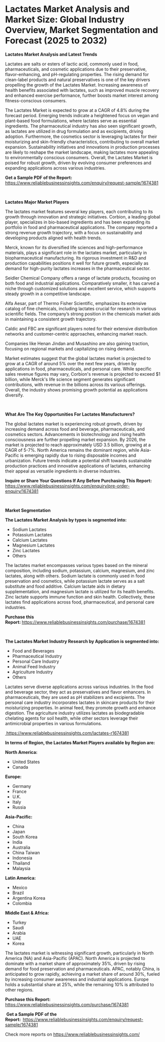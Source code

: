 <p><h1>Lactates Market Analysis and Market Size: Global Industry Overview, Market Segmentation and Forecast (2025 to 2032)</h1></p><p><strong>Lactates Market Analysis and Latest Trends</strong></p>
<p><p>Lactates are salts or esters of lactic acid, commonly used in food, pharmaceuticals, and cosmetic applications due to their preservative, flavor-enhancing, and pH-regulating properties. The rising demand for clean-label products and natural preservatives is one of the key drivers propelling the growth of the Lactates Market. Increasing awareness of health benefits associated with lactates, such as improved muscle recovery and enhanced exercise performance, further boosts market interest among fitness-conscious consumers.</p><p>The Lactates Market is expected to grow at a CAGR of 4.8% during the forecast period. Emerging trends indicate a heightened focus on vegan and plant-based food formulations, where lactates serve as essential ingredients. The pharmaceutical industry has also seen significant growth, as lactates are utilized in drug formulation and as excipients, driving adoption. Furthermore, the cosmetics sector is leveraging lactates for their moisturizing and skin-friendly characteristics, contributing to overall market expansion. Sustainability initiatives and innovations in production processes are likely to reshape the market landscape, making lactates more appealing to environmentally conscious consumers. Overall, the Lactates Market is poised for robust growth, driven by evolving consumer preferences and expanding applications across various industries.</p></p>
<p><strong>Get a Sample PDF of the Report:&nbsp;</strong> <a href="https://www.reliablebusinessinsights.com/enquiry/request-sample/1674381?utm_campaign=3499&utm_medium=2&utm_source=Github&utm_content=ia&utm_term=25032025&utm_id=lactates">https://www.reliablebusinessinsights.com/enquiry/request-sample/1674381</a></p>
<p>&nbsp;</p>
<p><strong>Lactates Major Market Players</strong></p>
<p><p>The lactates market features several key players, each contributing to its growth through innovation and strategic initiatives. Corbion, a leading global player, specializes in bio-based ingredients and has been expanding its portfolio in food and pharmaceutical applications. The company reported a strong revenue growth trajectory, with a focus on sustainability and developing products aligned with health trends.</p><p>Merck, known for its diversified life sciences and high-performance materials, plays a significant role in the lactates market, particularly in biopharmaceutical manufacturing. Its rigorous investment in R&D and production capabilities positions it well for future growth, especially as demand for high-purity lactates increases in the pharmaceutical sector.</p><p>Seidler Chemical Company offers a range of lactate products, focusing on both food and industrial applications. Comparatively smaller, it has carved a niche through customized solutions and excellent service, which supports steady growth in a competitive landscape.</p><p>Alfa Aesar, part of Thermo Fisher Scientific, emphasizes its extensive catalog of fine chemicals, including lactates crucial for research in various scientific fields. The company’s strong position in the chemicals market aids in maintaining a consistent growth trajectory.</p><p>Caldic and FBC are significant players noted for their extensive distribution networks and customer-centric approaches, enhancing market reach.</p><p>Companies like Henan Jindan and Musashino are also gaining traction, focusing on regional markets and capitalizing on rising demand. </p><p>Market estimates suggest that the global lactates market is projected to grow at a CAGR of around 5% over the next few years, driven by applications in food, pharmaceuticals, and personal care. While specific sales revenue figures may vary, Corbion's revenue is projected to exceed $1 billion, while Merck's life science segment generates significant contributions, with revenue in the billions across its various offerings. Overall, the industry shows promising growth potential as applications diversify.</p></p>
<p>&nbsp;</p>
<p><strong>What Are The Key Opportunities For Lactates Manufacturers?</strong></p>
<p><p>The global lactates market is experiencing robust growth, driven by increasing demand across food and beverage, pharmaceuticals, and cosmetics sectors. Advancements in biotechnology and rising health consciousness are further propelling market expansion. By 2026, the market is projected to reach approximately USD 3.5 billion, growing at a CAGR of 5-7%. North America remains the dominant region, while Asia-Pacific is emerging rapidly due to rising disposable incomes and urbanization. Future trends indicate a potential shift towards sustainable production practices and innovative applications of lactates, enhancing their appeal as versatile ingredients in diverse industries.</p></p>
<p><strong>Inquire or Share Your Questions If Any Before Purchasing This Report:</strong> <a href="https://www.reliablebusinessinsights.com/enquiry/pre-order-enquiry/1674381?utm_campaign=3499&utm_medium=2&utm_source=Github&utm_content=ia&utm_term=25032025&utm_id=lactates">https://www.reliablebusinessinsights.com/enquiry/pre-order-enquiry/1674381</a></p>
<p>&nbsp;</p>
<p><strong>Market Segmentation</strong></p>
<p><strong>The Lactates Market Analysis by types is segmented into:</strong></p>
<p><ul><li>Sodium Lactates</li><li>Potassium Lactates</li><li>Calcium Lactates</li><li>Magnesium Lactates</li><li>Zinc Lactates</li><li>Others</li></ul></p>
<p><p>The lactates market encompasses various types based on the mineral composition, including sodium, potassium, calcium, magnesium, and zinc lactates, along with others. Sodium lactate is commonly used in food preservation and cosmetics, while potassium lactate serves as a salt substitute and food additive. Calcium lactate aids in dietary supplementation, and magnesium lactate is utilized for its health benefits. Zinc lactate supports immune function and skin health. Collectively, these lactates find applications across food, pharmaceutical, and personal care industries.</p></p>
<p><strong>Purchase this Report:&nbsp;</strong><a href="https://www.reliablebusinessinsights.com/purchase/1674381?utm_campaign=3499&utm_medium=2&utm_source=Github&utm_content=ia&utm_term=25032025&utm_id=lactates">https://www.reliablebusinessinsights.com/purchase/1674381</a></p>
<p>&nbsp;</p>
<p><strong>The Lactates Market Industry Research by Application is segmented into:</strong></p>
<p><ul><li>Food and Beverages</li><li>Pharmaceutical Industry</li><li>Personal Care Industry</li><li>Animal Feed Industry</li><li>Agriculture Industry</li><li>Others</li></ul></p>
<p><p>Lactates serve diverse applications across various industries. In the food and beverage sector, they act as preservatives and flavor enhancers. In pharmaceuticals, they are used as pH stabilizers and excipients. The personal care industry incorporates lactates in skincare products for their moisturizing properties. In animal feed, they promote growth and enhance digestion. The agriculture industry utilizes lactates as biodegradable chelating agents for soil health, while other sectors leverage their antimicrobial properties in various formulations.</p></p>
<p><a href="https://www.reliablebusinessinsights.com/lactates-r1674381?utm_campaign=3499&utm_medium=2&utm_source=Github&utm_content=ia&utm_term=25032025&utm_id=lactates">&nbsp;https://www.reliablebusinessinsights.com/lactates-r1674381</a></p>
<p><strong>In terms of Region, the Lactates Market Players available by Region are:</strong></p>
<p>
    <p> <strong> North America: </strong>
        <ul>
            <li>United States</li>
            <li>Canada</li>
        </ul>
        </p> 
    <p> <strong> Europe: </strong>
        <ul>
            <li>Germany</li>
            <li>France</li>
            <li>U.K.</li>
            <li>Italy</li>
            <li>Russia</li>
        </ul>
        </p> 
    <p> <strong> Asia-Pacific: </strong>
        <ul>
            <li>China</li>
            <li>Japan</li>
            <li>South Korea</li>
            <li>India</li>
            <li>Australia</li>
            <li>China Taiwan</li>
            <li>Indonesia</li>
            <li>Thailand</li>
            <li>Malaysia</li>
        </ul>
        </p> 
    <p> <strong> Latin America: </strong>
        <ul>
            <li>Mexico</li>
            <li>Brazil</li>
            <li>Argentina Korea</li>
            <li>Colombia</li>
        </ul>
        </p> 
    <p> <strong> Middle East & Africa: </strong>
        <ul>
            <li>Turkey</li>
            <li>Saudi</li>
            <li>Arabia</li>
            <li>UAE</li>
            <li>Korea</li>
        </ul>
    </p>
    </p>
<p><p>The lactates market is witnessing significant growth, particularly in North America (NA) and Asia-Pacific (APAC). North America is projected to dominate with a market share of approximately 35%, driven by rising demand for food preservation and pharmaceuticals. APAC, notably China, is anticipated to grow rapidly, achieving a market share of around 30%, fueled by increasing consumer awareness and industrial applications. Europe holds a substantial share at 25%, while the remaining 10% is attributed to other regions.</p></p>
<p><strong>Purchase this Report: </strong><a href="https://www.reliablebusinessinsights.com/purchase/1674381?utm_campaign=3499&utm_medium=2&utm_source=Github&utm_content=ia&utm_term=25032025&utm_id=lactates">https://www.reliablebusinessinsights.com/purchase/1674381</a></p>
<p>&nbsp;<strong>Get a Sample PDF of the Report:&nbsp;&nbsp;</strong><a href="https://www.reliablebusinessinsights.com/enquiry/request-sample/1674381?utm_campaign=3499&utm_medium=2&utm_source=Github&utm_content=ia&utm_term=25032025&utm_id=lactates">https://www.reliablebusinessinsights.com/enquiry/request-sample/1674381</a></p>
<p><strong></strong></p>
<p>Check more reports on <a href="https://www.reliablebusinessinsights.com/?utm_campaign=3499&utm_medium=2&utm_source=Github&utm_content=ia&utm_term=25032025&utm_id=lactates">https://www.reliablebusinessinsights.com/</a></p>